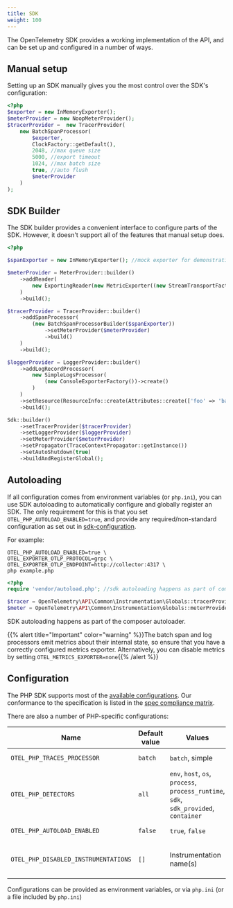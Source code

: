 ```yaml
---
title: SDK
weight: 100
---
```


The OpenTelemetry SDK provides a working implementation of the API, and can be
set up and configured in a number of ways.

## Manual setup

Setting up an SDK manually gives you the most control over the SDK's
configuration:

```php
<?php
$exporter = new InMemoryExporter();
$meterProvider = new NoopMeterProvider();
$tracerProvider =  new TracerProvider(
    new BatchSpanProcessor(
        $exporter,
        ClockFactory::getDefault(),
        2048, //max queue size
        5000, //export timeout
        1024, //max batch size
        true, //auto flush
        $meterProvider
    )
);
```

## SDK Builder

The SDK builder provides a convenient interface to configure parts of the SDK.
However, it doesn't support all of the features that manual setup does.

```php
<?php

$spanExporter = new InMemoryExporter(); //mock exporter for demonstration purposes

$meterProvider = MeterProvider::builder()
    ->addReader(
        new ExportingReader(new MetricExporter((new StreamTransportFactory())->create(STDOUT, 'application/x-ndjson'), /*Temporality::CUMULATIVE*/))
    )
    ->build();

$tracerProvider = TracerProvider::builder()
    ->addSpanProcessor(
        (new BatchSpanProcessorBuilder($spanExporter))
            ->setMeterProvider($meterProvider)
            ->build()
    )
    ->build();

$loggerProvider = LoggerProvider::builder()
    ->addLogRecordProcessor(
        new SimpleLogsProcessor(
            (new ConsoleExporterFactory())->create()
        )
    )
    ->setResource(ResourceInfo::create(Attributes::create(['foo' => 'bar'])))
    ->build();

Sdk::builder()
    ->setTracerProvider($tracerProvider)
    ->setLoggerProvider($loggerProvider)
    ->setMeterProvider($meterProvider)
    ->setPropagator(TraceContextPropagator::getInstance())
    ->setAutoShutdown(true)
    ->buildAndRegisterGlobal();
```

## Autoloading

If all configuration comes from environment variables (or `php.ini`), you can
use SDK autoloading to automatically configure and globally register an SDK. The
only requirement for this is that you set `OTEL_PHP_AUTOLOAD_ENABLED=true`, and
provide any required/non-standard configuration as set out in
[sdk-configuration](/docs/concepts/sdk-configuration/).

For example:

```shell
OTEL_PHP_AUTOLOAD_ENABLED=true \
OTEL_EXPORTER_OTLP_PROTOCOL=grpc \
OTEL_EXPORTER_OTLP_ENDPOINT=http://collector:4317 \
php example.php
```

```php
<?php
require 'vendor/autoload.php'; //sdk autoloading happens as part of composer initialization

$tracer = OpenTelemetry\API\Common\Instrumentation\Globals::tracerProvider()->getTracer('name', 'version', 'schema.url', [/*attributes*/]);
$meter = OpenTelemetry\API\Common\Instrumentation\Globals::meterProvider()->getTracer('name', 'version', 'schema.url', [/*attributes*/]);
```

SDK autoloading happens as part of the composer autoloader.

{{% alert title="Important" color="warning" %}}The batch span and log processors
emit metrics about their internal state, so ensure that you have a correctly
configured metrics exporter. Alternatively, you can disable metrics by setting
`OTEL_METRICS_EXPORTER=none`{{% /alert %}}

## Configuration

The PHP SDK supports most of the
[available configurations](/docs/concepts/sdk-configuration/). Our conformance
to the specification is listed in the
[spec compliance matrix](https://github.com/open-telemetry/opentelemetry-specification/blob/main/spec-compliance-matrix.md).

There are also a number of PHP-specific configurations:

| Name                                 | Default value | Values                                                                                | Example          | Description                                         |
| ------------------------------------ | ------------- | ------------------------------------------------------------------------------------- | ---------------- | --------------------------------------------------- |
| `OTEL_PHP_TRACES_PROCESSOR`          | `batch`       | `batch`, simple                                                                       | `simple`         | Span processor selection                            |
| `OTEL_PHP_DETECTORS`                 | `all`         | `env`, `host`, `os`, `process`, `process_runtime`, `sdk`, `sdk_provided`, `container` | `env,os,process` | Resource detector selection                         |
| `OTEL_PHP_AUTOLOAD_ENABLED`          | `false`       | `true`, `false`                                                                       | `true`           | Enable/disable SDK autoloading                      |
| `OTEL_PHP_DISABLED_INSTRUMENTATIONS` | `[]`          | Instrumentation name(s)                                                               | `psr15,psr18`    | Disable one or more installed auto-instrumentations |

Configurations can be provided as environment variables, or via `php.ini` (or a
file included by `php.ini`)
